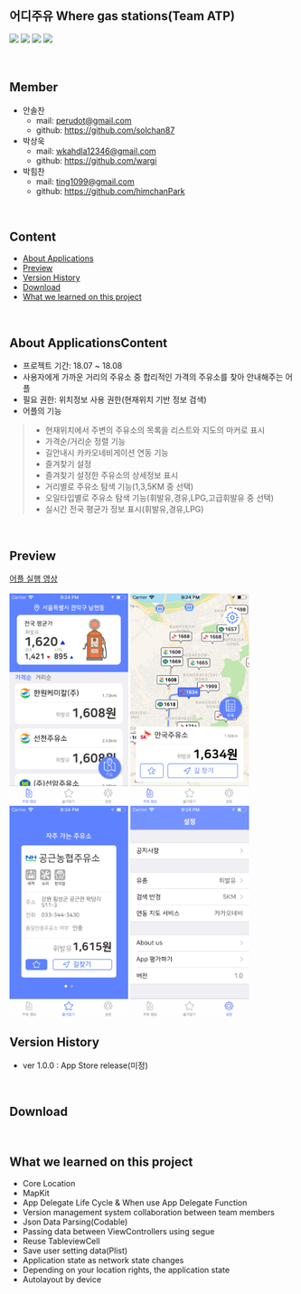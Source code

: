 ## 어디주유 Where gas stations(Team ATP)
<p align="left">
<img src="https://img.shields.io/badge/swift-4.1-blue.svg" />
<img src="https://img.shields.io/badge/xcode-9.4.1-green.svg" />
<img src="https://img.shields.io/badge/ios-11.4-yellow.svg" />
<img src="https://img.shields.io/badge/licence-MIT-lightgrey.svg" /> <br><br>

<br>

## Member
- 안솔찬
    - mail: perudot@gmail.com  
    - github: https://github.com/solchan87
- 박상욱
    - mail: wkahdla12346@gmail.com 
    - github: https://github.com/wargi
- 박힘찬
    - mail: ting1099@gmail.com 
    - github: https://github.com/himchanPark

<br>

## Content
- [About Applications](#about-applications)
- [Preview](#preview)
- [Version History](#version-history)
- [Download](#download)
- [What we learned on this project](#what-we-learned-on-this-project)

<br>

## About ApplicationsContent

- 프로젝트 기간: 18.07 ~ 18.08
- 사용자에게 가까운 거리의 주유소 중 합리적인 가격의 주유소를 찾아 안내해주는 어플
- 필요 권한: 위치정보 사용 권한(현재위치 기반 정보 검색)
- 어플의 기능
>- 현재위치에서 주변의 주유소의 목록을 리스트와 지도의 마커로 표시
>- 가격순/거리순 정렬 기능
>- 길안내시 카카오네비게이션 연동 기능
>- 즐겨찾기 설정
>- 즐겨찾기 설정한 주유소의 상세정보 표시
>- 거리별로 주유소 탐색 기능(1,3,5KM 중 선택)
>- 오일타입별로 주유소 탐색 기능(휘발유,경유,LPG,고급휘발유 중 선택)
>- 실시간 전국 평균가 정보 표시(휘발유,경유,LPG)

<br>

## Preview
<p align="left">
<a href=""> 어플 실행 영상 </a> <br><br>

<img src="screenList.png" width="210" />
<img src="screenMap.png" width="210" />
<img src="screenFavorite.png" width="210" />
<img src="screenSetting.png" width="210" />
</p>

## Version History
- ver 1.0.0 : App Store release(미정)

<br>

## Download

<br>

## What we learned on this project

- Core Location
- MapKit
- App Delegate Life Cycle & When use App Delegate Function
- Version management system collaboration between team members
- Json Data Parsing(Codable)
- Passing data between ViewControllers using segue
- Reuse TableviewCell
- Save user setting data(Plist)
- Application state as network state changes
- Depending on your location rights, the application state
- Autolayout by device

<br>
